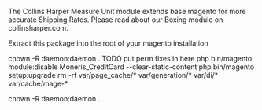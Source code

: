 The Collins Harper Measure Unit module extends base magento for more accurate Shipping Rates.
Please read about our Boxing module on collinsharper.com.


Extract this package into the root of your magento installation

 chown -R daemon:daemon .
 TODO  put perm fixes in here
 php bin/magento module:disable Moneris_CreditCard --clear-static-content
  php bin/magento setup:upgrade
 rm -rf var/page_cache/* var/generation/* var/di/* var/cache/mage-* 

 
  chown -R daemon:daemon .